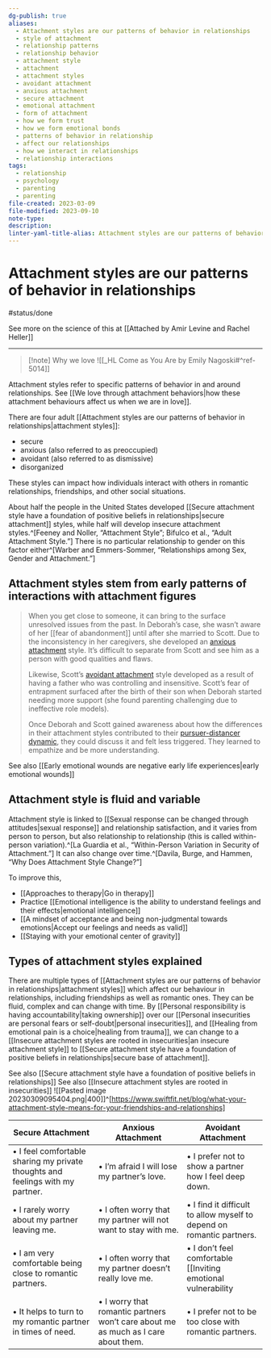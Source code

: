 ```yaml
---
dg-publish: true
aliases:
  - Attachment styles are our patterns of behavior in relationships
  - style of attachment
  - relationship patterns
  - relationship behavior
  - attachment style
  - attachment
  - attachment styles
  - avoidant attachment
  - anxious attachment
  - secure attachment
  - emotional attachment
  - form of attachment
  - how we form trust
  - how we form emotional bonds
  - patterns of behavior in relationship
  - affect our relationships
  - how we interact in relationships
  - relationship interactions
tags:
  - relationship
  - psychology
  - parenting
  - parenting
file-created: 2023-03-09
file-modified: 2023-09-10
note-type: 
description: 
linter-yaml-title-alias: Attachment styles are our patterns of behavior in relationships
---
```


# Attachment styles are our patterns of behavior in relationships

#status/done

See more on the science of this at [[Attached by Amir Levine and Rachel Heller]]

---

> [!note] Why we love
> ![[_HL Come as You Are by Emily Nagoski#^ref-5014]]

Attachment styles refer to specific patterns of behavior in and around relationships. See [[We love through attachment behaviors|how these attachment behaviours affect us when we are in love]].

There are four adult [[Attachment styles are our patterns of behavior in relationships|attachment styles]]:
- secure
- anxious (also referred to as preoccupied)
- avoidant (also referred to as dismissive)
- disorganized

These styles can impact how individuals interact with others in romantic relationships, friendships, and other social situations.

About half the people in the United States developed [[Secure attachment style have a foundation of positive beliefs in relationships|secure attachment]] styles, while half will develop insecure attachment styles.^[Feeney and Noller, “Attachment Style”; Bifulco et al., “Adult Attachment Style.”] There is no particular relationship to gender on this factor either^[Warber and Emmers-Sommer, “Relationships among Sex, Gender and Attachment.”]

## Attachment styles stem from early patterns of interactions with attachment figures

> When you get close to someone, it can bring to the surface unresolved issues from the past. In Deborah’s case, she wasn’t aware of her [[fear of abandonment]] until after she married to Scott. Due to the inconsistency in her caregivers, she developed an [anxious attachment](https://movingpastdivorce.com/2021/09/how-attachment-style-determines-your-choices-in-a-partner/) style. It’s difficult to separate from Scott and see him as a person with good qualities and flaws.
>
> Likewise, Scott’s [avoidant attachment](https://movingpastdivorce.com/2021/09/how-attachment-style-determines-your-choices-in-a-partner/) style developed as a result of having a father who was controlling and insensitive. Scott’s fear of entrapment surfaced after the birth of their son when Deborah started needing more support (she found parenting challenging due to ineffective role models). 
>
> Once Deborah and Scott gained awareness about how the differences in their attachment styles contributed to their [pursuer-distancer dynamic](https://www.gottman.com/blog/the-pursuer-distancer-dynamic/), they could discuss it and felt less triggered. They learned to empathize and be more understanding.

See also [[Early emotional wounds are negative early life experiences|early emotional wounds]]
## Attachment style is fluid and variable

Attachment style is linked to [[Sexual response can be changed through attitudes|sexual response]] and relationship satisfaction, and it varies from person to person, but also relationship to relationship (this is called within-person variation).^[La Guardia et al., “Within-Person Variation in Security of Attachment.”] It can also change over time.^[Davila, Burge, and Hammen, “Why Does Attachment Style Change?”]

To improve this,
- [[Approaches to therapy|Go in therapy]]
- Practice [[Emotional intelligence is the ability to understand feelings and their effects|emotional intelligence]]
- [[A mindset of acceptance and being non-judgmental towards emotions|Accept our feelings and needs as valid]]
- [[Staying with your emotional center of gravity]]

## Types of attachment styles explained

There are multiple types of [[Attachment styles are our patterns of behavior in relationships|attachment styles]] which affect our behaviour in relationships, including friendships as well as romantic ones. They can be fluid, complex and can change with time. By [[Personal responsibility is having accountability|taking ownership]] over our [[Personal insecurities are personal fears or self-doubt|personal insecurities]], and [[Healing from emotional pain is a choice|healing from trauma]], we can change to a [[Insecure attachment styles are rooted in insecurities|an insecure attachment style]] to [[Secure attachment style have a foundation of positive beliefs in relationships|secure base of attachment]].

See also [[Secure attachment style have a foundation of positive beliefs in relationships]]
See also [[Insecure attachment styles are rooted in insecurities]]
![[Pasted image 20230309095404.png|400]]^[https://www.swiftfit.net/blog/what-your-attachment-style-means-for-your-friendships-and-relationships]

| Secure Attachment                                           | Anxious Attachment                                           | Avoidant Attachment                                           |
|-------------------------------------------------------------|--------------------------------------------------------------|---------------------------------------------------------------|
| • I feel comfortable sharing my private thoughts and feelings with my partner.    | • I’m afraid I will lose my partner’s love.                 | • I prefer not to show a partner how I feel deep down.        |
| • I rarely worry about my partner leaving me.                | • I often worry that my partner will not want to stay with me. | • I find it difficult to allow myself to depend on romantic partners. |
| • I am very comfortable being close to romantic partners.    | • I often worry that my partner doesn’t really love me.        | • I don’t feel comfortable [[Inviting emotional vulnerability|opening up]] to romantic partners.   |
| • It helps to turn to my romantic partner in times of need.  | • I worry that romantic partners won’t care about me as much as I care about them. | • I prefer not to be too close with romantic partners.        |
